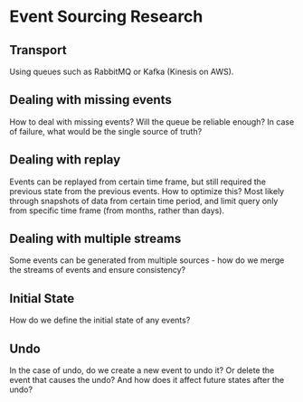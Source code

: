 # Event Sourcing Research

## Transport

Using queues such as RabbitMQ or Kafka (Kinesis on AWS).

## Dealing with missing events

How to deal with missing events? Will the queue be reliable enough? In case of failure, what would be the single source of truth?

## Dealing with replay

Events can be replayed from certain time frame, but still required the previous state from the previous events. How to optimize this? Most likely through snapshots of data from certain time period, and limit query only from specific time frame (from months, rather than days).

## Dealing with multiple streams

Some events can be generated from multiple sources - how do we merge the streams of events and ensure consistency? 

## Initial State

How do we define the initial state of any events?

## Undo

In the case of undo, do we create a new event to undo it? Or delete the event that causes the undo? And how does it affect future states after the undo?